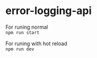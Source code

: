 # error-logging-api

For runing normal  
`npm run start`

For runing with hot reload  
`npm run dev`
